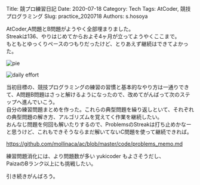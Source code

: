 Title: 競プロ練習日記
Date: 2020-07-18
Category: Tech
Tags: AtCoder, 競技プログラミング
Slug: practice_2020718
Authors: s.hosoya

AtCoder,A問題とB問題がようやく全部埋まりました。  
Streakは136、やりはじめてからおよそ4ヶ月が立ってようやくここまで。  
もともとゆっくりペースのつもりだったけど、とりあえず継続はできてよかった。  

![pie](https://blog.watarinohibi.tokyo/images/20200718_ac.png "pie chart")   

![daily effort](https://blog.watarinohibi.tokyo/images/20200718_de.png "daily effott")   

当初目標の、競技プログラミングの練習の習慣と基本的なやり方は一通りできて、A問題B問題はさっと解けるようになったので、改めてがんばって次のステップへ進んでいこう。  
自分の練習問題まとめを作った。これらの典型問題を繰り返しといて、それぞれの典型問題の解き方、アルゴリズムを覚えてく作業を継続したい。  
おんなじ問題を何回も解いたりするので、ProblemsのStreakは打ち止めかなーと思うけど、これもできそうならまだ解いてないC問題を使って継続できれば。  

https://github.com/mollinaca/ac/blob/master/code/problems_memo.md  

練習問題消化には、より問題数が多い yukicoder もよさそうだし、  
PaizaのBランク以上にも挑戦したい。  

引き続きがんばろう。



